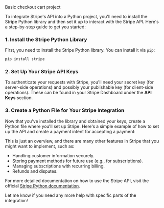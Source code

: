 Basic checkout cart project

To integrate Stripe's API into a Python project, you'll need to install the Stripe Python library and then set it up to interact with the Stripe API. Here's a step-by-step guide to get you started:

### 1. Install the Stripe Python Library

First, you need to install the Stripe Python library. You can install it via `pip`:

```bash
pip install stripe
```

### 2. Set Up Your Stripe API Keys

To authenticate your requests with Stripe, you'll need your secret key (for server-side operations) and possibly your publishable key (for client-side operations). These can be found in your Stripe Dashboard under the **API Keys** section.

### 3. Create a Python File for Your Stripe Integration

Now that you've installed the library and obtained your keys, create a Python file where you'll set up Stripe. Here's a simple example of how to set up the API and create a payment intent for accepting a payment:



This is just an overview, and there are many other features in Stripe that you might want to implement, such as:

- Handling customer information securely.
- Storing payment methods for future use (e.g., for subscriptions).
- Managing subscriptions with recurring billing.
- Refunds and disputes.

For more detailed documentation on how to use the Stripe API, visit the official [Stripe Python documentation](https://stripe.com/docs/api/python). 

Let me know if you need any more help with specific parts of the integration!
